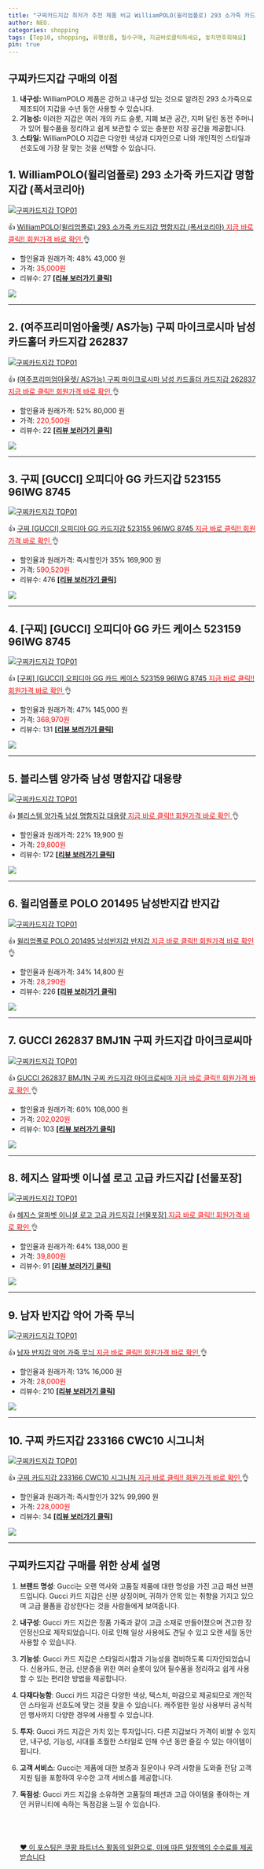 ```yaml
---
title: "구찌카드지갑 최저가 추천 제품 비교 WilliamPOLO(윌리엄폴로) 293 소가죽 카드지갑 명함지갑 (폭서코리아) 가격 비교 최저가장점"
author: NEO.
categories: shopping
tags: [Top10, shopping, 유행상품, 필수구매, 지금바로클릭하세요, 놓치면후회해요]
pin: true
---
```

## 구찌카드지갑 구매의 이점
1. **내구성:** WilliamPOLO 제품은 강하고 내구성 있는 것으로 알려진 293 소가죽으로 제조되어 지갑을 수년 동안 사용할 수 있습니다.
2. **기능성:** 이러한 지갑은 여러 개의 카드 슬롯, 지폐 보관 공간, 지퍼 달린 동전 주머니가 있어 필수품을 정리하고 쉽게 보관할 수 있는 충분한 저장 공간을 제공합니다.
3. **스타일:** WilliamPOLO 지갑은 다양한 색상과 디자인으로 나와 개인적인 스타일과 선호도에 가장 잘 맞는 것을 선택할 수 있습니다.

   

## 1. WilliamPOLO(윌리엄폴로) 293 소가죽 카드지갑 명함지갑 (폭서코리아)

[![구찌카드지갑 TOP01](https://thumbnail6.coupangcdn.com/thumbnails/remote/490x490ex/image/vendor_inventory/images/2018/11/21/17/7/99b81909-9cff-4459-a2da-bff58dab965c.jpg)](https://link.coupang.com/re/AFFSDP?lptag=AF3617701&subid=GithubCoopas&pageKey=6656863571&traceid=V0-153&itemId=15270004060&vendorItemId=5452325773)


👍 [WilliamPOLO(윌리엄폴로) 293 소가죽 카드지갑 명함지갑 (폭서코리아) <font color=red> 지금 바로 클릭!! 회원가격 바로 확인 </font> ](https://link.coupang.com/re/AFFSDP?lptag=AF3617701&subid=GithubCoopas&pageKey=6656863571&traceid=V0-153&itemId=15270004060&vendorItemId=5452325773) 👌 


- 할인율과 원래가격: 48%  43,000   원
- 가격: <span style='color:red'>35,000원</span>
- 리뷰수: 27  [**[리뷰 보러가기 클릭]**](https://link.coupang.com/re/AFFSDP?lptag=AF3617701&subid=GithubCoopas&pageKey=6656863571&traceid=V0-153&itemId=15270004060&vendorItemId=5452325773)

[![](/discount_price.png)](https://link.coupang.com/re/AFFSDP?lptag=AF3617701&subid=GithubCoopas&pageKey=6656863571&traceid=V0-153&itemId=15270004060&vendorItemId=5452325773)

---


   

## 2. (여주프리미엄아울렛/ AS가능) 구찌 마이크로시마 남성 카드홀더 카드지갑 262837

[![구찌카드지갑 TOP01](https://thumbnail6.coupangcdn.com/thumbnails/remote/490x490ex/image/vendor_inventory/2362/2528bd607393aedf660da1a2d08167d4833d99c3e488494f1f9266cd2100.jpg)](https://link.coupang.com/re/AFFSDP?lptag=AF3617701&subid=GithubCoopas&pageKey=7414758526&traceid=V0-153&itemId=19220260744&vendorItemId=86337070712)


👍 [(여주프리미엄아울렛/ AS가능) 구찌 마이크로시마 남성 카드홀더 카드지갑 262837 <font color=red> 지금 바로 클릭!! 회원가격 바로 확인 </font> ](https://link.coupang.com/re/AFFSDP?lptag=AF3617701&subid=GithubCoopas&pageKey=7414758526&traceid=V0-153&itemId=19220260744&vendorItemId=86337070712) 👌 


- 할인율과 원래가격: 52%  80,000   원
- 가격: <span style='color:red'>220,500원</span>
- 리뷰수: 22  [**[리뷰 보러가기 클릭]**](https://link.coupang.com/re/AFFSDP?lptag=AF3617701&subid=GithubCoopas&pageKey=7414758526&traceid=V0-153&itemId=19220260744&vendorItemId=86337070712)

[![](/discount_price.png)](https://link.coupang.com/re/AFFSDP?lptag=AF3617701&subid=GithubCoopas&pageKey=7414758526&traceid=V0-153&itemId=19220260744&vendorItemId=86337070712)

---


   

## 3. 구찌 [GUCCI] 오피디아 GG 카드지갑 523155 96IWG 8745

[![구찌카드지갑 TOP01](https://thumbnail6.coupangcdn.com/thumbnails/remote/490x490ex/image/vendor_inventory/47b2/d7d8dbc7b0cb603dd4523925d03d99f91573d2bb9eb131a0552aba7cfc1a.jpg)](https://link.coupang.com/re/AFFSDP?lptag=AF3617701&subid=GithubCoopas&pageKey=7525141845&traceid=V0-153&itemId=19745177693&vendorItemId=70526409666)


👍 [구찌 [GUCCI] 오피디아 GG 카드지갑 523155 96IWG 8745 <font color=red> 지금 바로 클릭!! 회원가격 바로 확인 </font> ](https://link.coupang.com/re/AFFSDP?lptag=AF3617701&subid=GithubCoopas&pageKey=7525141845&traceid=V0-153&itemId=19745177693&vendorItemId=70526409666) 👌 


- 할인율과 원래가격: 즉시할인가 35%  169,900   원
- 가격: <span style='color:red'>590,520원</span>
- 리뷰수: 476  [**[리뷰 보러가기 클릭]**](https://link.coupang.com/re/AFFSDP?lptag=AF3617701&subid=GithubCoopas&pageKey=7525141845&traceid=V0-153&itemId=19745177693&vendorItemId=70526409666)

[![](/discount_price.png)](https://link.coupang.com/re/AFFSDP?lptag=AF3617701&subid=GithubCoopas&pageKey=7525141845&traceid=V0-153&itemId=19745177693&vendorItemId=70526409666)

---


   

## 4. [구찌] [GUCCI] 오피디아 GG 카드 케이스 523159 96IWG 8745

[![구찌카드지갑 TOP01](https://thumbnail7.coupangcdn.com/thumbnails/remote/490x490ex/image/vendor_inventory/5ffe/5217a3ebd7136c52b7e0c3af3dcc460a4ecd6ae46e8def9f5cf88050c8be.jpg)](https://link.coupang.com/re/AFFSDP?lptag=AF3617701&subid=GithubCoopas&pageKey=5569131897&traceid=V0-153&itemId=8862994731&vendorItemId=70577102821)


👍 [[구찌] [GUCCI] 오피디아 GG 카드 케이스 523159 96IWG 8745 <font color=red> 지금 바로 클릭!! 회원가격 바로 확인 </font> ](https://link.coupang.com/re/AFFSDP?lptag=AF3617701&subid=GithubCoopas&pageKey=5569131897&traceid=V0-153&itemId=8862994731&vendorItemId=70577102821) 👌 


- 할인율과 원래가격: 47%  145,000   원
- 가격: <span style='color:red'>368,970원</span>
- 리뷰수: 131  [**[리뷰 보러가기 클릭]**](https://link.coupang.com/re/AFFSDP?lptag=AF3617701&subid=GithubCoopas&pageKey=5569131897&traceid=V0-153&itemId=8862994731&vendorItemId=70577102821)

[![](/discount_price.png)](https://link.coupang.com/re/AFFSDP?lptag=AF3617701&subid=GithubCoopas&pageKey=5569131897&traceid=V0-153&itemId=8862994731&vendorItemId=70577102821)

---


   

## 5. 블리스템 양가죽 남성 명함지갑 대용량

[![구찌카드지갑 TOP01](https://thumbnail8.coupangcdn.com/thumbnails/remote/490x490ex/image/vendor_inventory/fccc/90c92111b838b5c03dd39f634bf08c73bfc5144f876d989f87cc47cf990a.jpg)](https://link.coupang.com/re/AFFSDP?lptag=AF3617701&subid=GithubCoopas&pageKey=7585183142&traceid=V0-153&itemId=20031514441&vendorItemId=87128045088)


👍 [블리스템 양가죽 남성 명함지갑 대용량 <font color=red> 지금 바로 클릭!! 회원가격 바로 확인 </font> ](https://link.coupang.com/re/AFFSDP?lptag=AF3617701&subid=GithubCoopas&pageKey=7585183142&traceid=V0-153&itemId=20031514441&vendorItemId=87128045088) 👌 


- 할인율과 원래가격: 22%  19,900   원
- 가격: <span style='color:red'>29,800원</span>
- 리뷰수: 172  [**[리뷰 보러가기 클릭]**](https://link.coupang.com/re/AFFSDP?lptag=AF3617701&subid=GithubCoopas&pageKey=7585183142&traceid=V0-153&itemId=20031514441&vendorItemId=87128045088)

[![](/discount_price.png)](https://link.coupang.com/re/AFFSDP?lptag=AF3617701&subid=GithubCoopas&pageKey=7585183142&traceid=V0-153&itemId=20031514441&vendorItemId=87128045088)

---


   

## 6. 윌리엄폴로 POLO 201495 남성반지갑 반지갑

[![구찌카드지갑 TOP01](https://thumbnail8.coupangcdn.com/thumbnails/remote/490x490ex/image/vendor_inventory/3963/072340d04799f9a396c21420cb3ced6d6f6da8d93342f3551eab508bca1a.jpg)](https://link.coupang.com/re/AFFSDP?lptag=AF3617701&subid=GithubCoopas&pageKey=4822881200&traceid=V0-153&itemId=6215537547&vendorItemId=73511448653)


👍 [윌리엄폴로 POLO 201495 남성반지갑 반지갑 <font color=red> 지금 바로 클릭!! 회원가격 바로 확인 </font> ](https://link.coupang.com/re/AFFSDP?lptag=AF3617701&subid=GithubCoopas&pageKey=4822881200&traceid=V0-153&itemId=6215537547&vendorItemId=73511448653) 👌 


- 할인율과 원래가격: 34%  14,800   원
- 가격: <span style='color:red'>28,290원</span>
- 리뷰수: 226  [**[리뷰 보러가기 클릭]**](https://link.coupang.com/re/AFFSDP?lptag=AF3617701&subid=GithubCoopas&pageKey=4822881200&traceid=V0-153&itemId=6215537547&vendorItemId=73511448653)

[![](/discount_price.png)](https://link.coupang.com/re/AFFSDP?lptag=AF3617701&subid=GithubCoopas&pageKey=4822881200&traceid=V0-153&itemId=6215537547&vendorItemId=73511448653)

---


   

## 7. GUCCI 262837 BMJ1N 구찌 카드지갑 마이크로씨마

[![구찌카드지갑 TOP01](https://thumbnail7.coupangcdn.com/thumbnails/remote/490x490ex/image/vendor_inventory/9c03/ee95367221d76bd3414fb77c2a15cfe54c825ccaa0811f0e7980375e1883.jpg)](https://link.coupang.com/re/AFFSDP?lptag=AF3617701&subid=GithubCoopas&pageKey=6424991552&traceid=V0-153&itemId=13840326478&vendorItemId=81090442643)


👍 [GUCCI 262837 BMJ1N 구찌 카드지갑 마이크로씨마 <font color=red> 지금 바로 클릭!! 회원가격 바로 확인 </font> ](https://link.coupang.com/re/AFFSDP?lptag=AF3617701&subid=GithubCoopas&pageKey=6424991552&traceid=V0-153&itemId=13840326478&vendorItemId=81090442643) 👌 


- 할인율과 원래가격: 60%  108,000   원
- 가격: <span style='color:red'>202,020원</span>
- 리뷰수: 103  [**[리뷰 보러가기 클릭]**](https://link.coupang.com/re/AFFSDP?lptag=AF3617701&subid=GithubCoopas&pageKey=6424991552&traceid=V0-153&itemId=13840326478&vendorItemId=81090442643)

[![](/discount_price.png)](https://link.coupang.com/re/AFFSDP?lptag=AF3617701&subid=GithubCoopas&pageKey=6424991552&traceid=V0-153&itemId=13840326478&vendorItemId=81090442643)

---


   

## 8. 헤지스 알파벳 이니셜 로고 고급 카드지갑 [선물포장]

[![구찌카드지갑 TOP01](https://thumbnail9.coupangcdn.com/thumbnails/remote/490x490ex/image/vendor_inventory/477d/4ca0a2cb4277c8383f72dbcf5df9f5474edae8f47bf1f1ee2d008cf19598.jpg)](https://link.coupang.com/re/AFFSDP?lptag=AF3617701&subid=GithubCoopas&pageKey=7764355663&traceid=V0-153&itemId=20945154979&vendorItemId=88011426439)


👍 [헤지스 알파벳 이니셜 로고 고급 카드지갑 [선물포장] <font color=red> 지금 바로 클릭!! 회원가격 바로 확인 </font> ](https://link.coupang.com/re/AFFSDP?lptag=AF3617701&subid=GithubCoopas&pageKey=7764355663&traceid=V0-153&itemId=20945154979&vendorItemId=88011426439) 👌 


- 할인율과 원래가격: 64%  138,000   원
- 가격: <span style='color:red'>39,800원</span>
- 리뷰수: 91  [**[리뷰 보러가기 클릭]**](https://link.coupang.com/re/AFFSDP?lptag=AF3617701&subid=GithubCoopas&pageKey=7764355663&traceid=V0-153&itemId=20945154979&vendorItemId=88011426439)

[![](/discount_price.png)](https://link.coupang.com/re/AFFSDP?lptag=AF3617701&subid=GithubCoopas&pageKey=7764355663&traceid=V0-153&itemId=20945154979&vendorItemId=88011426439)

---


   

## 9. 남자 반지갑 악어 가죽 무늬

[![구찌카드지갑 TOP01](https://thumbnail6.coupangcdn.com/thumbnails/remote/490x490ex/image/vendor_inventory/8f7b/ef616a9ce887d4cbab46ae39fe6b182c38fdcc32e50576435906b33107d5.jpg)](https://link.coupang.com/re/AFFSDP?lptag=AF3617701&subid=GithubCoopas&pageKey=7641590512&traceid=V0-153&itemId=20306336224&vendorItemId=87392180576)


👍 [남자 반지갑 악어 가죽 무늬 <font color=red> 지금 바로 클릭!! 회원가격 바로 확인 </font> ](https://link.coupang.com/re/AFFSDP?lptag=AF3617701&subid=GithubCoopas&pageKey=7641590512&traceid=V0-153&itemId=20306336224&vendorItemId=87392180576) 👌 


- 할인율과 원래가격: 13%  16,000   원
- 가격: <span style='color:red'>28,000원</span>
- 리뷰수: 210  [**[리뷰 보러가기 클릭]**](https://link.coupang.com/re/AFFSDP?lptag=AF3617701&subid=GithubCoopas&pageKey=7641590512&traceid=V0-153&itemId=20306336224&vendorItemId=87392180576)

[![](/discount_price.png)](https://link.coupang.com/re/AFFSDP?lptag=AF3617701&subid=GithubCoopas&pageKey=7641590512&traceid=V0-153&itemId=20306336224&vendorItemId=87392180576)

---


   

## 10. 구찌 카드지갑 233166 CWC10 시그니처

[![구찌카드지갑 TOP01](https://thumbnail10.coupangcdn.com/thumbnails/remote/490x490ex/image/vendor_inventory/f0a3/47c4e3c45b98e0bfed86211394c620fa8e9cafea6395899c4b62bbf14a4b.jpg)](https://link.coupang.com/re/AFFSDP?lptag=AF3617701&subid=GithubCoopas&pageKey=6304388049&traceid=V0-153&itemId=13053306362&vendorItemId=80316062077)


👍 [구찌 카드지갑 233166 CWC10 시그니처 <font color=red> 지금 바로 클릭!! 회원가격 바로 확인 </font> ](https://link.coupang.com/re/AFFSDP?lptag=AF3617701&subid=GithubCoopas&pageKey=6304388049&traceid=V0-153&itemId=13053306362&vendorItemId=80316062077) 👌 


- 할인율과 원래가격: 즉시할인가 32%  99,990   원
- 가격: <span style='color:red'>228,000원</span>
- 리뷰수: 34  [**[리뷰 보러가기 클릭]**](https://link.coupang.com/re/AFFSDP?lptag=AF3617701&subid=GithubCoopas&pageKey=6304388049&traceid=V0-153&itemId=13053306362&vendorItemId=80316062077)

[![](/discount_price.png)](https://link.coupang.com/re/AFFSDP?lptag=AF3617701&subid=GithubCoopas&pageKey=6304388049&traceid=V0-153&itemId=13053306362&vendorItemId=80316062077)

---
## 구찌카드지갑 구매를 위한 상세 설명
1. **브랜드 명성**: Gucci는 오랜 역사와 고품질 제품에 대한 명성을 가진 고급 패션 브랜드입니다. Gucci 카드 지갑은 신분 상징이며, 귀하가 안목 있는 취향을 가지고 있으며 고급 물품을 감상한다는 것을 사람들에게 보여줍니다.

2. **내구성**: Gucci 카드 지갑은 정품 가죽과 같이 고급 소재로 만들어졌으며 견고한 장인정신으로 제작되었습니다. 이로 인해 일상 사용에도 견딜 수 있고 오랜 세월 동안 사용할 수 있습니다.

3. **기능성**: Gucci 카드 지갑은 스타일리시함과 기능성을 겸비하도록 디자인되었습니다. 신용카드, 현금, 신분증을 위한 여러 슬롯이 있어 필수품을 정리하고 쉽게 사용할 수 있는 편리한 방법을 제공합니다.

4. **다재다능함**: Gucci 카드 지갑은 다양한 색상, 텍스처, 마감으로 제공되므로 개인적인 스타일과 선호도에 맞는 것을 찾을 수 있습니다. 캐주얼한 일상 사용부터 공식적인 행사까지 다양한 경우에 사용할 수 있습니다.

5. **투자**: Gucci 카드 지갑은 가치 있는 투자입니다. 다른 지갑보다 가격이 비쌀 수 있지만, 내구성, 기능성, 시대를 초월한 스타일로 인해 수년 동안 즐길 수 있는 아이템이 됩니다.

6. **고객 서비스**: Gucci는 제품에 대한 보증과 질문이나 우려 사항을 도와줄 전담 고객 지원 팀을 포함하여 우수한 고객 서비스를 제공합니다.

7. **독점성**: Gucci 카드 지갑을 소유하면 고품질의 패션과 고급 아이템을 좋아하는 개인 커뮤니티에 속하는 독점감을 느낄 수 있습니다.<br><br><br><br><br> [ ❤  이 포스팅은 쿠팡 파트너스 활동의 일환으로, 이에 따른 일정액의 수수료를 제공받습니다](https://link.coupang.com/a/bcEFyh)